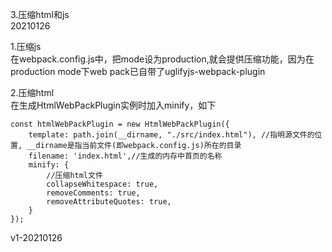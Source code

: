 3.压缩html和js  
20210126

1.压缩js  
在webpack.config.js中，把mode设为production,就会提供压缩功能，因为在production mode下web pack已自带了uglifyjs-webpack-plugin

2.压缩html  
在生成HtmlWebPackPlugin实例时加入minify，如下

```
const htmlWebPackPlugin = new HtmlWebPackPlugin({
    template: path.join(__dirname, "./src/index.html"), //指明源文件的位置, __dirname是指当前文件(即webpack.config.js)所在的目录
    filename: 'index.html',//生成的内存中首页的名称 
    minify: {
        //压缩html文件
        collapseWhitespace: true,
        removeComments: true,
        removeAttributeQuotes: true,
    }
});
```

v1-20210126